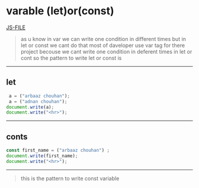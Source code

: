 # varable (let)or(const)
[JS-FILE](../js/variables-let%20or%20const-6.js)
>as u know in var we can write one condition in different times but in let or const we cant do that most of daveloper use var tag for there project becouse we cant write one condition in deferent times in let or cont so the pattern to write let or const is
---
## let
```javascript
 a = ("arbaaz chouhan");
 a = ("adnan chouhan");
document.write(a);
document.write("<hr>");
```
---
## conts
```javascript
const first_name = ("arbaaz chouhan") ;
document.write(first_name);
document.write("<hr>");
```
---
>this is the pattern to write const variable
